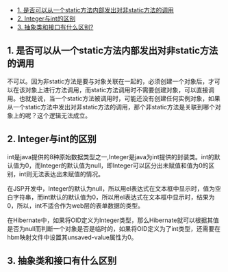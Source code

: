 - [1. 是否可以从一个static方法内部发出对非static方法的调用](#1-是否可以从一个static方法内部发出对非static方法的调用)
- [2. Integer与int的区别](#2-Integer与int的区别)
- [3. 抽象类和接口有什么区别?](#3-抽象类和接口有什么区别)
## 1. 是否可以从一个static方法内部发出对非static方法的调用
不可以。因为非static方法是要与对象关联在一起的，必须创建一个对象后，才可以在该对象上进行方法调用，而static方法调用时不需要创建对象，可以直接调用。也就是说，当一个static方法被调用时，可能还没有创建任何实例对象，如果从一个static方法中发出对非static方法的调用，那个非static方法是关联到哪个对象上的呢？这个逻辑无法成立。
## 2. Integer与int的区别
int是java提供的8种原始数据类型之一,Integer是java为int提供的封装类。int的默认值为0，而Integer的默认值为null，即Integer可以区分出未赋值和值为0的区别，int则无法表达出未赋值的情况。

在JSP开发中，Integer的默认为null，所以用el表达式在文本框中显示时，值为空白字符串，而int默认的默认值为0，所以用el表达式在文本框中显示时，结果为0，所以，int不适合作为web层的表单数据的类型。

在Hibernate中，如果将OID定义为Integer类型，那么Hibernate就可以根据其值是否为null而判断一个对象是否是临时的，如果将OID定义为了int类型，还需要在hbm映射文件中设置其unsaved-value属性为0。
## 3. 抽象类和接口有什么区别
